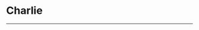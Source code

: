# Charlie

----

<!-- Self-contained Web Component for “Rick's Dreamscape Prototype #6” -->
<script>
class DreamscapeProto6 extends HTMLElement {
  constructor() {
    super();
    this.logs = [];
    const shadow = this.attachShadow({mode:'open'});
    shadow.innerHTML = `
      <style>
        :host {
          display: block;
          position: relative;
          width: 100%;
          height: 100vh;
          overflow: hidden;
          background: #111;
        }
        canvas {
          position: absolute;
          top: 0; left: 0;
          width: 100%; height: 100%;
        }
        #fps {
          position: absolute;
          top: 0.3125rem;
          left: 0.3125rem;
          color: #0f0;
          font: 0.75rem monospace;
          z-index: 100;
          pointer-events: none;
          text-shadow: 0 0 5px #0f0;
        }
      </style>
      <canvas id="canvas" aria-label="Interactive Dreamscape Canvas"></canvas>
      <div id="fps">FPS: --</div>
    `;
    this.canvas = shadow.getElementById('canvas');
    this.ctx    = this.canvas.getContext('2d');
    this.fpsEl  = shadow.getElementById('fps');
  }
  connectedCallback() {
    const canvas = this.canvas, ctx = this.ctx, fpsEl = this.fpsEl, logs = this.logs;
    let width, height;
    let lastTap = 0, tapCount = 0, magnet = false, swigTimer = 0;
    let ox = 0, oy = 0, rotation = 0, initDist = 0, initRot = 0;
    const ribbons = [], bursts = [];
    let currentRibbon = [];
    const orb = {x:0,y:0};

    const resizeCanvas = () => {
      width = canvas.width = window.innerWidth;
      height = canvas.height = window.innerHeight;
      orb.x = width/2; orb.y = height/2;
    };
    window.addEventListener('resize', resizeCanvas);
    resizeCanvas();

    const log = e => logs.push({t:Date.now(), type:e.type});

    window.addEventListener('touchend', e => {
      log(e);
      const now = Date.now();
      if(now - lastTap < 300) tapCount++; else tapCount = 1;
      lastTap = now;
      const t = e.changedTouches[0];
      if(tapCount === 2) magnet = !magnet;
      if(tapCount === 3) swigTimer = 60;
      if(tapCount === 1) createBurst(t.clientX, t.clientY);
    });

    window.addEventListener('devicemotion', e => {
      log(e);
      const a = e.accelerationIncludingGravity || e.acceleration;
      if(a) {
        const mag = Math.hypot(a.x, a.y, a.z);
        if(mag > 20) for(let i=0;i<10;i++) createBurst(Math.random()*width, Math.random()*height);
      }
    });

    window.addEventListener('touchmove', e => {
      log(e);
      if(e.touches.length === 1) {
        const t = e.touches[0];
        currentRibbon.push({x:t.clientX, y:t.clientY});
        if(magnet) { orb.x = t.clientX; orb.y = t.clientY; }
      }
    });

    window.addEventListener('touchend', e => {
      if(currentRibbon.length) { ribbons.push(currentRibbon); currentRibbon = []; }
    });

    window.addEventListener('touchstart', e => {
      if(e.touches.length === 2) {
        const dx = e.touches[0].clientX - e.touches[1].clientX;
        const dy = e.touches[0].clientY - e.touches[1].clientY;
        initDist = Math.hypot(dx, dy);
        initRot = rotation;
      }
    });

    window.addEventListener('touchmove', e => {
      if(e.touches.length === 2) {
        const dx = e.touches[0].clientX - e.touches[1].clientX;
        const dy = e.touches[0].clientY - e.touches[1].clientY;
        const dist = Math.hypot(dx, dy);
        rotation = initRot + (dist - initDist) / 200;
      }
    });

    window.addEventListener('deviceorientation', e => {
      ox = (e.gamma || 0) / 45;
      oy = (e.beta  || 0) / 90;
    });

    function createBurst(x, y) {
      const parts = [];
      for(let i=0;i<20;i++){
        const ang = 2*Math.PI*(i/20);
        parts.push({ang, r:0});
      }
      bursts.push({x, y, parts});
    }

    let lastTime = performance.now(), frame = 0;
    const update = now => {
      const dt = now - lastTime; lastTime = now; frame++;
      if(frame % 60 === 0) fpsEl.textContent = 'FPS: ' + Math.round(1000/dt);

      ctx.clearRect(0,0,width,height);

      ctx.save();
        ctx.translate(ox*20, oy*20);
        ctx.strokeStyle = '#222';
        for(let i=0;i<width; i+=50){
          ctx.beginPath(); ctx.moveTo(i,0); ctx.lineTo(i,height); ctx.stroke();
        }
        for(let j=0;j<height;j+=50){
          ctx.beginPath(); ctx.moveTo(0,j); ctx.lineTo(width,j); ctx.stroke();
        }
      ctx.restore();

      ctx.save();
        ctx.translate(width/2, height/2);
        ctx.rotate(rotation);
        ctx.translate(-width/2, -height/2);

        ribbons.forEach(rib => {
          ctx.beginPath();
          rib.forEach(pt => ctx.lineTo(pt.x, pt.y));
          ctx.strokeStyle = 'rgba(0,255,255,0.5)';
          ctx.lineWidth = 5;
          ctx.stroke();
        });
        if(currentRibbon.length){
          ctx.beginPath();
          currentRibbon.forEach(pt => ctx.lineTo(pt.x, pt.y));
          ctx.stroke();
        }

        bursts.forEach((b,i) => {
          b.parts.forEach(p => p.r += 2);
          ctx.fillStyle = 'cyan';
          b.parts.forEach(p => {
            const x = b.x + Math.cos(p.ang)*p.r;
            const y = b.y + Math.sin(p.ang)*p.r;
            ctx.beginPath(); ctx.arc(x,y,3,0,2*Math.PI); ctx.fill();
          });
          if(b.parts[0].r > 100) bursts.splice(i,1);
        });

        ctx.fillStyle = magnet ? 'yellow' : 'magenta';
        ctx.beginPath(); ctx.arc(orb.x, orb.y, 20,0,2*Math.PI); ctx.fill();

        if(swigTimer-- > 0){
          ctx.font = '24px monospace';
          ctx.fillStyle = '#fff';
          ctx.fillText('Swiggity!', orb.x+30, orb.y-30);
        }
      ctx.restore();

      requestAnimationFrame(update);
    };
    requestAnimationFrame(update);

    window.addEventListener('beforeunload', () => {
      navigator.sendBeacon('/log', JSON.stringify(logs));
    });
  }
}

customElements.define('dreamscape-proto6', DreamscapeProto6);
</script>

<dreamscape-proto6></dreamscape-proto6>